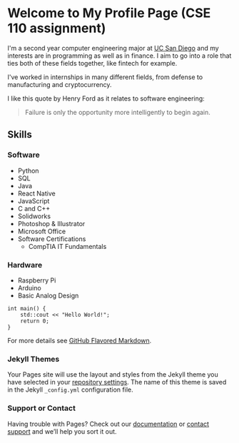 # Welcome to My Profile Page (CSE 110 assignment)

I'm a second year computer engineering major at [UC San Diego](https://ucsd.edu/) and my interests are in programming as well as in finance. I aim to go into a role that ties both of these fields together, like fintech for example.

I've worked in internships in many different fields, from defense to manufacturing and cryptocurrency.

I like this quote by Henry Ford as it relates to software engineering:
> Failure is only the opportunity more intelligently to begin again. 

## Skills

### Software

- Python
- SQL
- Java
- React Native
- JavaScript
- C and C++
- Solidworks
- Photoshop & Illustrator
- Microsoft Office
- Software Certifications
  - CompTIA IT Fundamentals

### Hardware

- Raspberry Pi
- Arduino
- Basic Analog Design

```
int main() {
    std::cout << "Hello World!";
    return 0;
}

```

For more details see [GitHub Flavored Markdown](https://guides.github.com/features/mastering-markdown/).

### Jekyll Themes

Your Pages site will use the layout and styles from the Jekyll theme you have selected in your [repository settings](https://github.com/ainesh01/ainesh01.github.io/settings). The name of this theme is saved in the Jekyll `_config.yml` configuration file.

### Support or Contact

Having trouble with Pages? Check out our [documentation](https://docs.github.com/categories/github-pages-basics/) or [contact support](https://github.com/contact) and we’ll help you sort it out.
